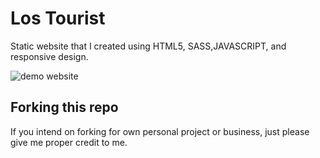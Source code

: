 # Los Tourist

Static website that I created using HTML5, SASS,JAVASCRIPT, and responsive design.

![demo website](snapshot.png)

## Forking this repo
If you intend on forking for own personal project or business, just please give me proper credit to me.